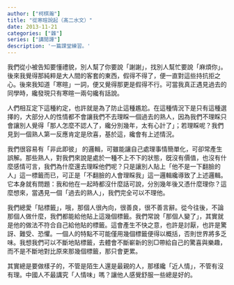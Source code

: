 ```yaml
---
author: ["柯棋瀚"]
title: "從寒暄說起（髙二水文）"
date: 2013-11-21
categories: ["雜"]
series: ["講閒譚"]
description: '一篇課堂練習。'
---
```


我們從小被告知要懂禮貌，別人幫了你要說「謝謝」，找別人幫忙要說「麻煩你」。後來我覺得那純粹是大人間的客套的東西，假得不得了，便一直對這些持抗拒之心。後來我知道「寒暄」一詞，便又覺得那更是假得不行。可當我真正遇見過去的同學時，纔發現只有寒暄一兩句纔有話說。

人們相互定下這種約定，也許就是為了防止這種尷尬。在這種情況下是只有這種選擇的，大部分人的性情都不會讓我們不去理睬一個過去的熟人，因為我們不理睬只會讓別人覺得「那人怎麼不認人了，纔分別幾年，太有心計了」；若理睬呢？我們見到一個熟人第一反應肯定是欣喜，基於這，纔會有上述情況。

我們很容易有「非此即彼」 的邏輯，可雖能讓自己處理事情簡單化，可卻常產生誤解。那些熟人，對我們來說是處於一種不上不下的狀態，旣沒有價值，也沒有什麼感情可言，我們為什麼還去理睬他們呢？只是讓別人貼上「他不是一下翻臉的人」這一標籤而已，可正是「不翻臉的人會理睬我」這一邏輯纔導致了上述邏輯。它本身就有問題：我和他在一起時都沒什麼話可說，分別幾年後又憑什麼理你？這麼想來，當遇見一個「過去的熟人」，我們完全可以不理他。

我們總愛「貼標籤」，哦，那個人很內向，很善良，很不善言辭。從今往後，不論那個人做什麼，我們都能給他貼上這幾個標籤。我們常說「那個人變了」，其實就是他的做法不符合自己給他貼的標籤。這會產生不快之意，也許是討厭，也許是驚訝、難受、恐懼。一個人的特點不可能僅用幾個標籤便得以概括，否則世界將多乏味。我想我們可以不斷地貼標籤，去體會不斷嶄新的別□帶給自己的驚喜與樂趣，而不是不斷地對比原來那幾個標籤，那只會更累。

其實總是要做樣子的，不管是陌生人還是最親的人，那樣纔「近人情」，不管有沒有理。中國人不最講究「人情味」嗎？讓他人感覺舒服一些總是好的。